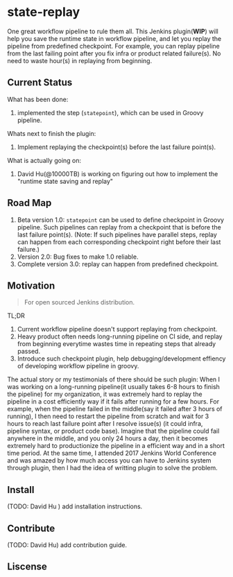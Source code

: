 # state-replay
One great workflow pipeline to rule them all. This Jenkins plugin(<strong>WIP</strong>) will help you save the runtime state in workflow pipeline, and let you replay the pipeline from predefined checkpoint. For example, you can replay pipeline from the last failing point after you fix infra or product related failure(s). No need to waste hour(s) in replaying from beginning.

## Current Status
What has been done:
1. implemented the step (`statepoint`), which can be used in Groovy pipeline.

Whats next to finish the plugin:
1. Implement replaying the checkpoint(s) before the last failure point(s).

What is actually going on:
1. David Hu(@10000TB) is working on figuring out how to implement the "runtime state saving and replay"

## Road Map
1. Beta version 1.0: `statepoint` can be used to define checkpoint in Groovy pipeline. Such pipelines can replay from a checkpoint that is before the last failure point(s). (Note: If such pipelines have parallel steps, replay can happen from each corresponding checkpoint right before their last failure.)
2. Version 2.0: Bug fixes to make 1.0 reliable.
3. Complete version 3.0: replay can happen from predefined checkpoint.

## Motivation
>For open sourced Jenkins distribution.

TL;DR
1. Current workflow pipeline doesn't support replaying from checkpoint.
2. Heavy product often needs long-running pipeline on CI side, and replay from beginning everytime wastes time in repeating steps that already passed.
3. Introduce such checkpoint plugin, help debugging/development effiency of developing workflow pipeline in groovy.

The actual story or my testimonials of there should be such plugin:
When I was working on a long-running pipeline(it usually takes 6-8 hours to finish the pipeline) for my organization, it was extremely hard to replay the pipeline in a cost efficiently way if it fails after running for a few hours. For example, when the pipeline failed in the middle(say it failed after 3 hours of running), I then need to restart the pipeline from scratch and wait for 3 hours to reach last failure point after I resolve issue(s) (it could infra, pipeline syntax, or product code base). Imagine that the pipeline could fail anywhere in the middle, and you only 24 hours a day, then it becomes extremely hard to productionize the pipeline in a efficient way and in a short time period. At the same time, I attended 2017 Jenkins World Conference and was amazed by how much access you can have to Jenkins system through plugin, then I had the idea of writting plugin to solve the problem.

## Install
(TODO: David Hu ) add installation instructions.

## Contribute
(TODO: David Hu) add contribution guide.

## Liscense
